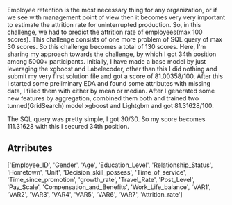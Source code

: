 Employee retention is the most necessary thing for any organization, or if we see with management point of view then it becomes very very important to estimate the attrition rate for uninterrupted production.
So, in this challenge, we had to predict the attrition rate of employees(max 100 scores). This challenge consists of one more problem of SQL query of max 30 scores. So this challenge becomes a total of 130 scores.
Here, I'm sharing my approach towards the challenge, by which I got 34th position among 5000+ participants. Initially, I have made a base model by just leveraging the xgboost and Labelecoder, other than this I did nothing and submit my very first solution file and got a score of 81.00358/100. After this I started some preliminary EDA and found some attributes with missing data, I filled them with either by mean or median. After I generated some new features by aggregation, combined them both and trained two tunned(GridSearch) model xgboost and Lightgbm and got 81.31628/100.

The SQL query was pretty simple, I got 30/30. So my score becomes 111.31628 with this I secured 34th position.


## Atrributes
['Employee_ID', 'Gender', 'Age', 'Education_Level',
       'Relationship_Status', 'Hometown', 'Unit', 'Decision_skill_possess',
       'Time_of_service', 'Time_since_promotion', 'growth_rate', 'Travel_Rate',
       'Post_Level', 'Pay_Scale', 'Compensation_and_Benefits',
       'Work_Life_balance', 'VAR1', 'VAR2', 'VAR3', 'VAR4', 'VAR5', 'VAR6',
       'VAR7', 'Attrition_rate']
